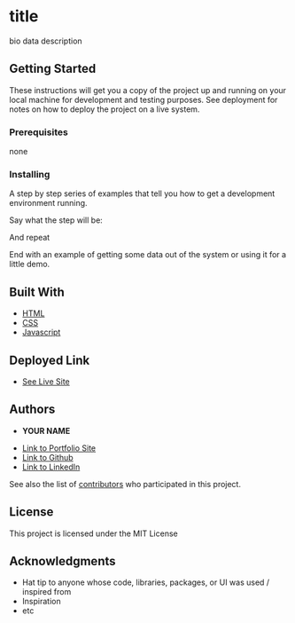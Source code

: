# title

  bio data description
  
  ## Getting Started
  
  These instructions will get you a copy of the project up and running on your local machine for development and testing purposes. See deployment for notes on how to deploy the project on a live system.
  
  ### Prerequisites
  
  none
  

  ### Installing
  
  A step by step series of examples that tell you how to get a development environment running.
  
  Say what the step will be:
  
  
  
  And repeat
  
 
  End with an example of getting some data out of the system or using it for a little demo.
  
  
  ## Built With
  
  * [HTML](https://developer.mozilla.org/en-US/docs/Web/HTML)
  * [CSS](https://developer.mozilla.org/en-US/docs/Web/CSS)
  * [Javascript](https://developer.mozilla.org/en-US/docs/Web/JavaScript)
  
  ## Deployed Link
  
  * [See Live Site](#)
  
  
  ## Authors
  
  * **YOUR NAME** 
  
  - [Link to Portfolio Site](#)
  - [Link to Github](https://github.com/)
  - [Link to LinkedIn](https://www.linkedin.com/)
  
  See also the list of [contributors](https://github.com/your/project/contributors) who participated in this project.
  
  ## License
  
  This project is licensed under the MIT License 
  
  ## Acknowledgments
  
  * Hat tip to anyone whose code, libraries, packages, or UI was used  / inspired from
  * Inspiration
  * etc
  